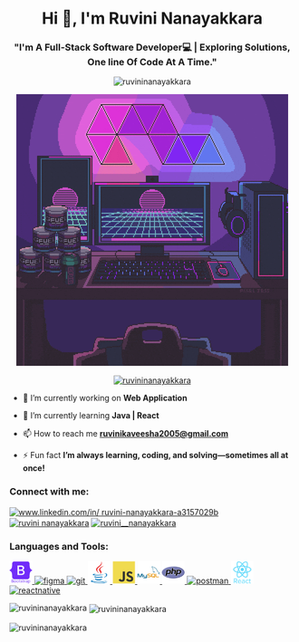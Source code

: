 <h1 align="center">Hi 👋, I'm Ruvini Nanayakkara</h1>
<h3 align="center">"I'm A Full-Stack Software Developer💻 | Exploring Solutions, One line Of Code At A Time."</h3>

<p align="center"> <img src="https://komarev.com/ghpvc/?username=ruvininanayakkara&label=Profile%20views&color=0e75b6&style=flat" alt="ruvininanayakkara" /> </p>

<p align="center">
  <img src="giphy.gif" alt="animated" />
</p>

<p align="center"> <a href="https://github.com/ryo-ma/github-profile-trophy"><img src="https://github-profile-trophy.vercel.app/?username=ruvininanayakkara" alt="ruvininanayakkara" /></a> </p>

- 🔭 I’m currently working on **Web Application**

- 🌱 I’m currently learning **Java | React**

- 📫 How to reach me **ruvinikaveesha2005@gmail.com**

- ⚡ Fun fact **I’m always learning, coding, and solving—sometimes all at once!**

<h3 align="left">Connect with me:</h3>
<p align="left">
<a href="https://linkedin.com/in/www.linkedin.com/in/ ruvini-nanayakkara-a3157029b" target="blank"><img align="center" src="https://raw.githubusercontent.com/rahuldkjain/github-profile-readme-generator/master/src/images/icons/Social/linked-in-alt.svg" alt="www.linkedin.com/in/ ruvini-nanayakkara-a3157029b" height="30" width="40" /></a>
<a href="https://fb.com/ruvini nanayakkara" target="blank"><img align="center" src="https://raw.githubusercontent.com/rahuldkjain/github-profile-readme-generator/master/src/images/icons/Social/facebook.svg" alt="ruvini nanayakkara" height="30" width="40" /></a>
<a href="https://instagram.com/ruvini__nanayakkara" target="blank"><img align="center" src="https://raw.githubusercontent.com/rahuldkjain/github-profile-readme-generator/master/src/images/icons/Social/instagram.svg" alt="ruvini__nanayakkara" height="30" width="40" /></a>
</p>

<h3 align="left">Languages and Tools:</h3>
<p align="left"> <a href="https://getbootstrap.com" target="_blank" rel="noreferrer"> <img src="https://raw.githubusercontent.com/devicons/devicon/master/icons/bootstrap/bootstrap-plain-wordmark.svg" alt="bootstrap" width="40" height="40"/> </a> <a href="https://www.figma.com/" target="_blank" rel="noreferrer"> <img src="https://www.vectorlogo.zone/logos/figma/figma-icon.svg" alt="figma" width="40" height="40"/> </a> <a href="https://git-scm.com/" target="_blank" rel="noreferrer"> <img src="https://www.vectorlogo.zone/logos/git-scm/git-scm-icon.svg" alt="git" width="40" height="40"/> </a> <a href="https://www.java.com" target="_blank" rel="noreferrer"> <img src="https://raw.githubusercontent.com/devicons/devicon/master/icons/java/java-original.svg" alt="java" width="40" height="40"/> </a> <a href="https://developer.mozilla.org/en-US/docs/Web/JavaScript" target="_blank" rel="noreferrer"> <img src="https://raw.githubusercontent.com/devicons/devicon/master/icons/javascript/javascript-original.svg" alt="javascript" width="40" height="40"/> </a> <a href="https://www.mysql.com/" target="_blank" rel="noreferrer"> <img src="https://raw.githubusercontent.com/devicons/devicon/master/icons/mysql/mysql-original-wordmark.svg" alt="mysql" width="40" height="40"/> </a> <a href="https://www.php.net" target="_blank" rel="noreferrer"> <img src="https://raw.githubusercontent.com/devicons/devicon/master/icons/php/php-original.svg" alt="php" width="40" height="40"/> </a> <a href="https://postman.com" target="_blank" rel="noreferrer"> <img src="https://www.vectorlogo.zone/logos/getpostman/getpostman-icon.svg" alt="postman" width="40" height="40"/> </a> <a href="https://reactjs.org/" target="_blank" rel="noreferrer"> <img src="https://raw.githubusercontent.com/devicons/devicon/master/icons/react/react-original-wordmark.svg" alt="react" width="40" height="40"/> </a> <a href="https://reactnative.dev/" target="_blank" rel="noreferrer"> <img src="https://reactnative.dev/img/header_logo.svg" alt="reactnative" width="40" height="40"/> </a> </p>

<p><img align="left" src="https://github-readme-stats.vercel.app/api/top-langs?username=ruvininanayakkara&show_icons=true&locale=en&layout=compact" alt="ruvininanayakkara" /></p>

<p>&nbsp;<img align="center" src="https://github-readme-stats.vercel.app/api?username=ruvininanayakkara&show_icons=true&locale=en" alt="ruvininanayakkara" /></p>

<p><img align="center" src="https://github-readme-streak-stats.herokuapp.com/?user=ruvininanayakkara&" alt="ruvininanayakkara" /></p>
